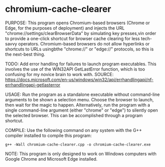 # chromium-cache-clearer

PURPOSE: This program opens Chromium-based browsers (Chrome or Edge, for the purposes of deployment) and injects the URL "chrome://settings/clearBrowserData" by simulating key presses,vin order to provide a one-click shortcut for browser cache clearing for less tech-savvy operators. Chromium-based browsers do not allow hyperlinks or shortcuts to URLs usingbthe "chrome://" or "edge://" protocols, so this is the next-best thing.

TODO: Add error handling for failures to launch program executables. This involves the use of the WIN32API GetLastError function, which is too confusing for my novice brain to work with. SOURCE: https://docs.microsoft.com/en-us/windows/win32/api/errhandlingapi/nf-errhandlingapi-getlasterror

USAGE: Run the program as a standalone executable without command-line arguments to be shown a selection menu. Choose the browser to launch, then wait for the magic to happen. Alternatively, run the program with a single command-line argument (either "chrome" or "edge") to silently open the selected browser. This can be accomplished through a program shortcut.

COMPILE: Use the following command on any system with the G++ compiler installed to compile this program: 
```
g++ -Wall chromium-cache-clearer.cpp -o chromium-cache-clearer.exe
```

NOTE: This program is only designed to work on Windows computers with Google Chrome and Microsoft Edge installed.
